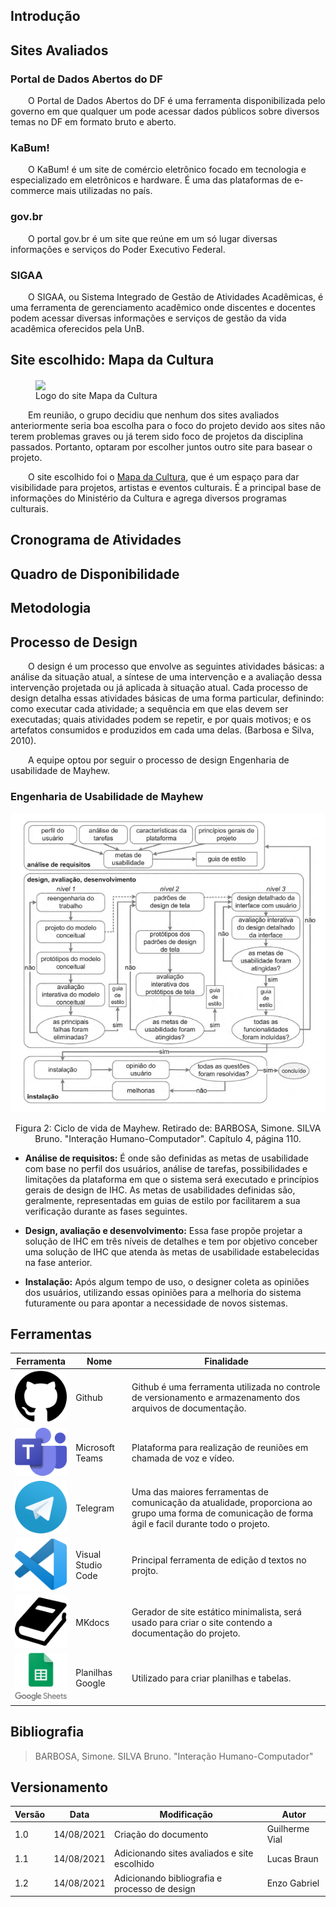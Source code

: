 ## Introdução

## Sites Avaliados

### Portal de Dados Abertos do DF
&emsp;&emsp;O Portal de Dados Abertos do DF é uma ferramenta disponibilizada pelo governo em que qualquer um pode acessar dados públicos sobre diversos temas no DF em formato bruto e aberto.

### KaBum!
&emsp;&emsp;O KaBum! é um site de comércio eletrônico focado em tecnologia e especializado em eletrônicos e hardware. É uma das plataformas de e-commerce mais utilizadas no país.

### gov.br
&emsp;&emsp;O portal gov.br é um site que reúne em um só lugar diversas informações e serviços do Poder Executivo Federal.

### SIGAA
&emsp;&emsp;O SIGAA, ou Sistema Integrado de Gestão de Atividades Acadêmicas, é uma ferramenta de gerenciamento acadêmico onde discentes e docentes podem acessar diversas informações e serviços de gestão da vida acadêmica oferecidos pela UnB.

## Site escolhido: Mapa da Cultura
<figure>
<img align=center width="300" src="../assets/logomapacultura.svg">
<figcaption>Logo do site Mapa da Cultura</figcaption>
</figure>
&emsp;&emsp;Em reunião, o grupo decidiu que nenhum dos sites avaliados anteriormente seria boa escolha para o foco do projeto devido aos sites não terem problemas graves ou já terem sido foco de projetos da disciplina passados. Portanto, optaram por escolher juntos outro site para basear o projeto.

&emsp;&emsp;O site escolhido foi o [Mapa da Cultura](http://mapas.cultura.gov.br/), que é um espaço para dar visibilidade para projetos, artistas e eventos culturais. É a principal base de informações do Ministério da Cultura e agrega diversos programas culturais.

## Cronograma de Atividades

## Quadro de Disponibilidade

## Metodologia

## Processo de Design

&emsp;&emsp;O design é um processo que envolve as seguintes atividades básicas: a análise da situação atual, a síntese de uma intervenção e a avaliação dessa intervenção projetada ou já aplicada à situação atual. Cada processo de design detalha essas atividades básicas de uma forma particular, definindo: como executar cada atividade; a sequência em que elas devem ser executadas; quais atividades podem se repetir, e por quais motivos; e os artefatos consumidos e produzidos em cada uma delas. (Barbosa e Silva, 2010).

&emsp;&emsp;A equipe optou por seguir o processo de design Engenharia de usabilidade de Mayhew.
### Engenharia de Usabilidade de Mayhew

![Ciclo de Mayhew](./assets/ciclo_mayhew.png)
<center>Figura 2: Ciclo de vida de Mayhew. Retirado de: BARBOSA, Simone. SILVA Bruno. "Interação Humano-Computador". Capítulo 4, página 110.</center>

- **Análise de requisitos:** É onde são definidas as metas de usabilidade com base no perfil dos usuários, análise de tarefas, possibilidades e limitações da plataforma em que o sistema será executado e princípios gerais de design de IHC. As metas de usabilidades definidas são, geralmente, representadas em guias de estilo por facilitarem a sua verificação durante as fases seguintes.

- **Design, avaliação e desenvolvimento:** Essa fase propõe projetar a solução de IHC em três níveis de detalhes e tem por objetivo conceber uma solução de IHC que atenda às metas de usabilidade estabelecidas na fase anterior.

- **Instalação:** Após algum tempo de uso, o designer coleta as opiniões dos usuários, utilizando essas opiniões para a melhoria do sistema futuramente ou para apontar a necessidade de novos sistemas.
## Ferramentas

 **Ferramenta** | **Nome** | **Finalidade**
 ---------------| -------- | --------------
![Github](./assets/ferramentas/GithubLogo.png) | Github | Github é uma ferramenta utilizada no controle de versionamento e armazenamento dos arquivos de documentação.
![Teams](./assets/ferramentas/MicrosoftTeamsLogo.png) | Microsoft Teams | Plataforma para realização de reuniões em chamada de voz e vídeo.
![Telegram](./assets/ferramentas/TelegramLogo.png) | Telegram | Uma das maiores ferramentas de comunicação da atualidade, proporciona ao grupo uma forma de comunicação de forma ágil e facil durante todo o projeto.
![VScode](./assets/ferramentas/VScodeLogo.png) | Visual Studio Code | Principal ferramenta de edição d textos no projto.
![mkdocs](./assets/ferramentas/MkdocsLogo.png) | MKdocs | Gerador de site estático minimalista, será usado para criar o site contendo a documentação do projeto.
![Planilhas Google](./assets/ferramentas/planilhasGoogleLogo.png) | Planilhas Google | Utilizado para criar planilhas e tabelas.

## Bibliografia
> BARBOSA, Simone. SILVA Bruno. "Interação Humano-Computador"

## Versionamento
| Versão | Data | Modificação | Autor |
|--|--|--|--|
| 1.0 | 14/08/2021 | Criação do documento | Guilherme Vial |
| 1.1 | 14/08/2021 | Adicionando sites avaliados e site escolhido | Lucas Braun |
| 1.2 | 14/08/2021 | Adicionando bibliografia e processo de design | Enzo Gabriel |
